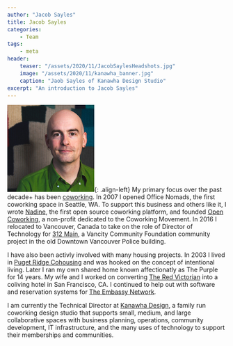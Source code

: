 ```yaml
---
author: "Jacob Sayles"
title: Jacob Sayles
categories:
    - Team
tags:
    - meta
header:
    teaser: "/assets/2020/11/JacobSaylesHeadshots.jpg"
    image: "/assets/2020/11/kanawha_banner.jpg"
    caption: "Jaob Sayles of Kanawha Design Studio"
excerpt: "An introduction to Jacob Sayles"
---
```

![jacobsayles](/assets/2020/11/JacobSaylesHeadshots.jpg){: .align-left}
My primary focus over the past decade+ has been [coworking](https://coworking.org).
In 2007 I opened Office Nomads, the first coworking space in Seattle, WA. To
support this business and others like it, I wrote [Nadine](https://nadineproject.org),
the first open source coworking platform, and founded [Open Coworking](http://opencoworking.org),
a non-profit dedicated to the Coworking Movement. In 2016 I relocated to
Vancouver, Canada to take on the role of Director of Technology for
[312 Main](https://312main.ca), a Vancity Community Foundation community project
in the old Downtown Vancouver Police building.

I have also been activly involved with many housing projects.  In 2003
I lived in [Puget Ridge Cohousing](http://www.pugetridge.net) and was hooked on the
concept of intentional living.  Later I ran my own shared home known
affectionatly as The Purple for 14 years.  My wife and I worked on converting
[The Red Victorian](https://en.wikipedia.org/wiki/The_Red_Victorian) into a coliving
hotel in San Francisco, CA.  I continued to help out with software and reservation
systems for [The Embassy Network](https://embassynetwork.com).

I am currently the Technical Director at [Kanawha Design](https://kanawha.design),
a family run coworking design studio that supports small, medium, and large
collaborative spaces with business planning, operations, community development,
IT infrastructure, and the many uses of technology to support their memberships
and communities.
